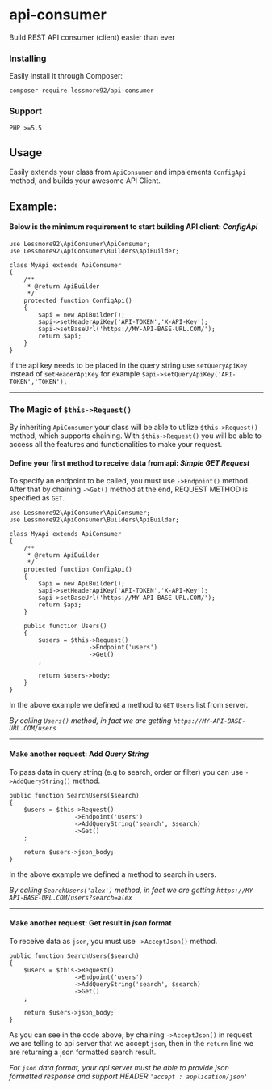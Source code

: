 # api-consumer
Build REST API consumer (client) easier than ever

### Installing

Easily install it through Composer:

```
composer require lessmore92/api-consumer
```

### Support

```
PHP >=5.5
```

## Usage

Easily extends your class from ```ApiConsumer``` and impalements ```ConfigApi``` method, and builds your awesome API Client.

## Example:
#### Below is the minimum requirement to start building API client: **_ConfigApi_**
```
use Lessmore92\ApiConsumer\ApiConsumer;
use Lessmore92\ApiConsumer\Builders\ApiBuilder;

class MyApi extends ApiConsumer
{
    /**
     * @return ApiBuilder
     */
    protected function ConfigApi()
    {
        $api = new ApiBuilder();
        $api->setHeaderApiKey('API-TOKEN','X-API-Key');
        $api->setBaseUrl('https://MY-API-BASE-URL.COM/');
        return $api;
    }
}
```
If the api key needs to be placed in the query string use  `setQueryApiKey` instead of `setHeaderApiKey`
for example `$api->setQueryApiKey('API-TOKEN','TOKEN');`
___

### The Magic of `$this->Request()`
By inheriting ```ApiConsumer``` your class will be able to utilize ```$this->Request()``` method, which supports chaining.
With ```$this->Request()``` you will be able to access all the features and functionalities to make your request.


#### Define your first method to receive data from api: **_Simple GET Request_**
To specify an endpoint to be called, you must use `->Endpoint()` method. After that by chaining `->Get()` method at the end, REQUEST METHOD is specified as `GET`.

```
use Lessmore92\ApiConsumer\ApiConsumer;
use Lessmore92\ApiConsumer\Builders\ApiBuilder;

class MyApi extends ApiConsumer
{
    /**
     * @return ApiBuilder
     */
    protected function ConfigApi()
    {
        $api = new ApiBuilder();
        $api->setHeaderApiKey('API-TOKEN','X-API-Key');
        $api->setBaseUrl('https://MY-API-BASE-URL.COM/');
        return $api;
    }

    public function Users()
    {
        $users = $this->Request()
                      ->Endpoint('users')
                      ->Get()
        ;

        return $users->body;
    }
}
```
In the above example we defined a method to `GET` `Users` list from server.

_By calling `Users()` method, in fact we are getting `https://MY-API-BASE-URL.COM/users`_
___

#### Make another request: Add **_Query String_**

To pass data in query string (e.g to search, order or filter) you can use `->AddQueryString()` method.

```
public function SearchUsers($search)
{
    $users = $this->Request()
                  ->Endpoint('users')
                  ->AddQueryString('search', $search)
                  ->Get()
    ;

    return $users->json_body;
}
```
In the above example we defined a method to search in users.

_By calling `SearchUsers('alex')` method, in fact we are getting `https://MY-API-BASE-URL.COM/users?search=alex`_

---

#### Make another request: Get result in **_json_** format
To receive data as `json`, you must use `->AcceptJson()` method.

```
public function SearchUsers($search)
{
    $users = $this->Request()
                  ->Endpoint('users')
                  ->AddQueryString('search', $search)
                  ->Get()
    ;

    return $users->json_body;
}
```

As you can see in the code above, by chaining `->AcceptJson()` in request we are telling to api server that we accept `json`, then in the `return` line we are returning a json formatted search result.

_For `json` data format, your api server must be able to provide json formatted response and support HEADER `'accept : application/json'`_

